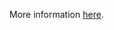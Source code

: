 More information [here](https://docs.paloaltonetworks.com/content/techdocs/en_US/prisma/prisma-cloud/prisma-cloud-code-security-policy-reference/alibaba-policies/alibaba-iam-policies/ensure-alibaba-cloud-ram-password-policy-requires-at-least-one-uppercase-letter.html).

